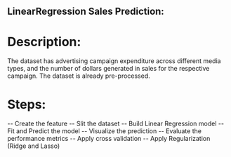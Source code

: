 ## LinearRegression Sales Prediction:
# Description:
The dataset has advertising campaign expenditure across different media types, and the number of dollars generated in sales for the respective campaign. The dataset is already pre-processed.
# Steps:
-- Create the feature 
-- Slit the dataset
-- Build Linear Regression model
-- Fit and Predict the model
-- Visualize the prediction
-- Evaluate the performance metrics
-- Apply cross validation
-- Apply Regularization (Ridge and Lasso)



 
